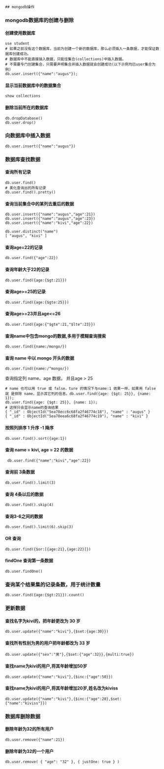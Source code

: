 	## mongodb操作

### mongodb数据库的创建与删除

#### 创建使用数据库

```shell
use student
# 如果之前没有这个数据库，当前为创建一个新的数据库，那么必须插入一条数据，才能保证数据库创建成功。
# 数据库中不能直接插入数据，只能往集合(collections)中插入数据。
# 不需要专门创建集合，只需要声明集合并插入数据就会创建成功(以下示例均已user集合为例)
db.user.insert({"name":"augus"});
```

#### 显示当前数据库中的数据集合

```shell
show collections
```

#### 删除当前所在的数据库

```shell
db.dropDatabase()
db.user.drop()
```

### 向数据库中插入数据

```shell
db.user.insert({"name":"augus"})
```

### 数据库查找数据

#### 查询所有记录

```shell
db.user.find()
# 美化查询出的所有记录
db.user.find().pretty()
```

#### 查询当前集合中的某列去重后的数据

```shell
db.user.insert({"name":"augus","age":21})
db.user.insert({"name":"augus","age":23})
db.user.insert({"name":"kivi","age":22})

db.user.distinct("name")
[ "augus", "kivi" ]
```

####  查询age=22的记录

```shell
db.user.find({"age":22})
```

#### 查询年龄大于22的记录

```shell
db.user.find({age:{$gt:21}})
```

#### 查询age>=25的记录

```shell
db.user.find({age:{$gte:25}})
```

#### 查询age>=23并且age<=26

```shell
db.user.find({age:{"$gte":21,"$lte":23}})
```

#### 查询name中包含mongo的数据,多用于模糊查询搜索

```shell
db.user.find({name:/mongo/})
```

#### 查询 name 中以 mongo 开头的数据

```shell
db.user.find({name:/^mongo/})
```

查询指定列 name、age 数据， 并且age > 25

```shell
# name 也可以用 true 或 false，ture 的情况下与name:1 效果一样，如果用 false 就 是排除 name，显示其它列的信息。db.user.find({age: {$gt: 25}}, {name: 1});
db.user.find({age: {$gt: 25}}, {name: 1});
# 这样只会显示name的查询结果
{ "_id" : ObjectId("5ea78ecc6c68fa2f46774c18"), "name" : "augus" }
{ "_id" : ObjectId("5ea78eea6c68fa2f46774c19"), "name" : "kivi" }
```

#### 按照列排序 1 升序 -1 降序

```shell
db.user.find().sort({age:1})
```

#### 查询 name = kivi, age = 22 的数据

```shell
 db.user.find({"name":"kivi","age":22})
```

####  查询前 3条数据

```shell
db.user.find().limit(3)
```

####  查询 4条以后的数据

```shell
db.user.find().skip(4)
```

#### 查询3-6之间的数据

```shell
db.user.find().limit(6).skip(3)
```

#### OR 查询

```shell
db.user.find({$or:[{age:21},{age:22}]})
```

#### findOne 查询第一条数据

```shell
db.user.findOne()
```

### 查询某个结果集的记录条数，用于统计数量

```shell
db.user.find({age:{$gt:21}}).count()
```

### 更新数据

#### 查找名字为kivi的，把年龄更改为 30 岁

```shell
db.user.update({"name":"kivi"},{$set:{age:30}})
```

#### 查找所有性别为男的用户把年龄都改为 33 岁

```shell
db.user.update({"sex":"男"},{$set:{"age":32}},{multi:true})
```

####  查找name为kivi的用户,将其年龄增加50岁

```shell
db.user.update({"name":"kivi"},{$inc:{"age":50}})
```

#### 查找name为kivi的用户,将其年龄增加20岁,姓名改为kiviss

```shell
db.user.update({"name":"kivi"},{$inc:{"age":20},$set:{"name":"kiviss"}})
```

### 数据库删除数据

####  删除年龄为32的所有用户

```shell
db.user.remove({"name":21})
```

#### 删除年龄为32的一个用户

```shell
db.user.remove( { "age": "32" }, { justOne: true } )
```


